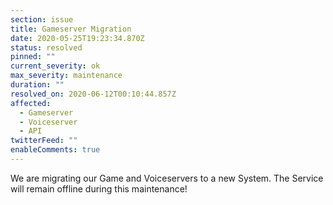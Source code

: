 ```yaml
---
section: issue
title: Gameserver Migration
date: 2020-05-25T19:23:34.870Z
status: resolved
pinned: ""
current_severity: ok
max_severity: maintenance
duration: ""
resolved_on: 2020-06-12T00:10:44.857Z
affected:
  - Gameserver
  - Voiceserver
  - API
twitterFeed: ""
enableComments: true
---
```

We are migrating our Game and Voiceservers to a new System. The Service will remain offline during this maintenance!